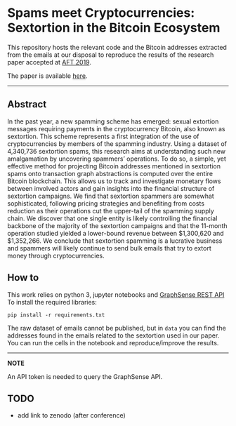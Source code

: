 # Spams meet Cryptocurrencies: Sextortion in the Bitcoin Ecosystem

This repository hosts the relevant code and the Bitcoin addresses extracted from the emails at our disposal to reproduce the results of the research paper accepted at [AFT 2019](https://aft.acm.org).

The paper is available [here](https://arxiv.org/abs/1908.01051).

------------

## Abstract

In the past year, a new spamming scheme has emerged: sexual extortion messages requiring payments in the cryptocurrency Bitcoin, also known as sextortion. This scheme represents a first integration of the use of cryptocurrencies by members of the spamming industry. Using a dataset of 4,340,736 sextortion spams, this research aims at understanding such new amalgamation by uncovering spammers’ operations. To do so, a simple, yet effective method for projecting Bitcoin addresses mentioned in sextortion spams onto transaction graph abstractions is computed over the entire Bitcoin blockchain. This allows us to track and investigate monetary flows between involved actors and gain insights into the financial structure of sextortion campaigns. We find that sextortion spammers are somewhat sophisticated, following pricing strategies and benefiting from costs reduction as their operations cut the upper-tail of the spamming supply chain. We discover that one single entity is likely controlling the financial backbone of the majority of the sextortion campaigns and that the 11-month operation studied yielded a lower-bound revenue between \$1,300,620 and \$1,352,266. We conclude that sextortion spamming is a lucrative business and spammers will likely continue to send bulk emails that try to extort money through cryptocurrencies. 

## How to

This work relies on python 3, jupyter notebooks and [GraphSense REST API](https://github.com/graphsense/graphsense-REST)
To install the required libraries:
	
	pip install -r requirements.txt

The raw dataset of emails cannot be published, but in `data` you can find the addresses found in the emails related to the sextortion used in our paper. You can run the cells in the notebook and reproduce/improve the results.

---
**NOTE**

An API token is needed to query the GraphSense API.

## TODO
- add link to zenodo (after conference)
